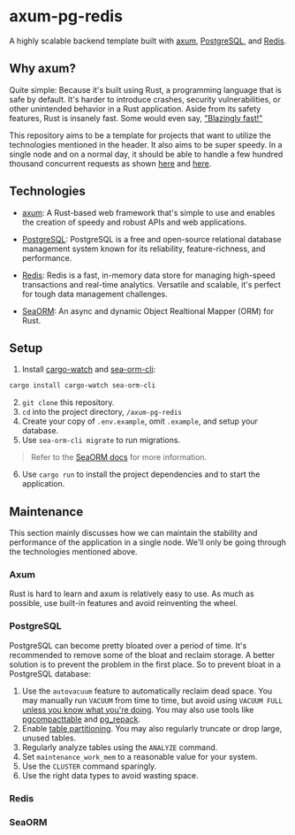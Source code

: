 # axum-pg-redis

A highly scalable backend template built with [axum](https://github.com/tokio-rs/axum/), [PostgreSQL](https://www.postgresql.org/), and [Redis](https://redis.io/).

## Why axum?

Quite simple: Because it's built using Rust, a programming language that is safe by default. It's harder to introduce crashes, security vulnerabilities, or other unintended behavior in a Rust application. Aside from its safety features, Rust is insanely fast. Some would even say, ["Blazingly fast!"](https://i.redd.it/kczaqedt9ww81.jpg)

This repository aims to be a template for projects that want to utilize the technologies mentioned in the header. It also aims to be super speedy. In a single node and on a normal day, it should be able to handle a few hundred thousand concurrent requests as shown [here](https://web-frameworks-benchmark.netlify.app/compare?f=axum,laravel,fastify,fastapi) and [here](https://github.com/programatik29/rust-web-benchmarks/blob/master/result/hello-world.md).

## Technologies

- [axum](https://github.com/tokio-rs/axum/): A Rust-based web framework that's simple to use and enables the creation of speedy and robust APIs and web applications.

- [PostgreSQL](https://www.postgresql.org/): PostgreSQL is a free and open-source relational database management system known for its reliability, feature-richness, and performance.

- [Redis](https://redis.io/): Redis is a fast, in-memory data store for managing high-speed transactions and real-time analytics. Versatile and scalable, it's perfect for tough data management challenges.

- [SeaORM](https://github.com/SeaQL/sea-orm/): An async and dynamic Object Realtional Mapper (ORM) for Rust.

## Setup

1. Install [cargo-watch](https://crates.io/crates/cargo-watch) and [sea-orm-cli](https://crates.io/crates/sea-orm-cli):

```sh
cargo install cargo-watch sea-orm-cli
```

2. `git clone` this repository.
3. `cd` into the project directory, `/axum-pg-redis`
4. Create your copy of `.env.example`, omit `.example`, and setup your database.
5. Use `sea-orm-cli migrate` to run migrations.

> Refer to the [SeaORM docs](https://www.sea-ql.org/SeaORM/docs/index/) for more information.

6. Use `cargo run` to install the project dependencies and to start the application.

## Maintenance

This section mainly discusses how we can maintain the stability and performance of the application in a single node. We'll only be going through the technologies mentioned above.

### Axum



Rust is hard to learn and axum is relatively easy to use. As much as possible, use built-in features and avoid reinventing the wheel.

### PostgreSQL

PostgreSQL can become pretty bloated over a period of time. It's recommended to remove some of the bloat and reclaim storage. A better solution is to prevent the problem in the first place. So to prevent bloat in a PostgreSQL database:

1. Use the `autovacuum` feature to automatically reclaim dead space. You may manually run `VACUUM` from time to time, but avoid using `VACUUM FULL` [unless you know what you're doing](https://www.postgresql.org/docs/current/sql-vacuum.html). You may also use tools like [pgcompacttable](https://github.com/dataegret/pgcompacttable) and [pg_repack](https://reorg.github.io/pg_repack/).
2. Enable [table partitioning](https://www.postgresql.org/docs/current/ddl-partitioning.html). You may also regularly truncate or drop large, unused tables.
2. Regularly analyze tables using the `ANALYZE` command.
3. Set `maintenance_work_mem` to a reasonable value for your system.
4. Use the `CLUSTER` command sparingly.
5. Use the right data types to avoid wasting space.

### Redis

### SeaORM

